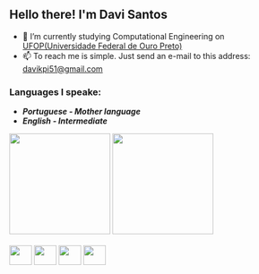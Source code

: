 ## Hello there! I'm Davi Santos 

- 📖 I’m currently studying Computational Engineering on [UFOP(Universidade Federal de Ouro Preto)](https://ufop.br/)
- 📫 To reach me is simple. Just send an e-mail to this address: davikpi51@gmail.com

### Languages I speake:
- ***Portuguese - Mother language***
- ***English - Intermediate***
<div>
  <img height="180cm" src="https://github-readme-stats.vercel.app/api?username=DaviOSDev&theme=dark&show_icons=true">
  <img height="180cm" src="https://github-readme-stats.vercel.app/api/top-langs/?username=DaviOSDev&theme=dark&langs_count=4&layout=compact">
</div>


<div style="display: inline_block"><br>
  <img height="35" align="center" width="40" src="https://cdn.jsdelivr.net/gh/devicons/devicon/icons/python/python-original.svg">
  <img height="35" align="center" width="40" src="https://cdn.jsdelivr.net/gh/devicons/devicon/icons/c/c-original.svg">
  <img height="35" align="center" width="40" src="https://cdn.jsdelivr.net/gh/devicons/devicon/icons/java/java-original.svg">
  <img height="35" align="center" width="40" src="https://cdn.jsdelivr.net/gh/devicons/devicon/icons/mysql/mysql-original.svg">
</div>
